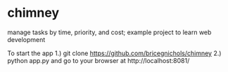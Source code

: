# chimney
manage tasks by time, priority, and cost; example project to learn web development

To start the app
1.) git clone https://github.com/bricegnichols/chimney 
2.) python app.py and go to your browser at http://localhost:8081/

